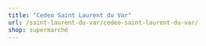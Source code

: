 ```yaml
---
title: "Cedeo Saint Laurent du Var"
url: /saint-laurent-du-var/cedeo-saint-laurent-du-var/
shop: supermarché
---
```

